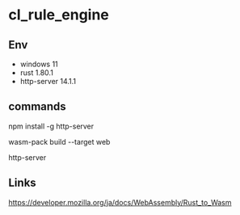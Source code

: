 # cl_rule_engine

## Env

- windows 11
- rust 1.80.1
- http-server 14.1.1

## commands

npm install -g http-server

wasm-pack build --target web

http-server

## Links

https://developer.mozilla.org/ja/docs/WebAssembly/Rust_to_Wasm

